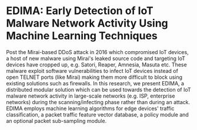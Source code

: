 # EDIMA: Early Detection of IoT Malware Network Activity Using Machine Learning Techniques

Post the Mirai-based DDoS attack in 2016 which compromised IoT devices, a host of new malware using Mirai's leaked source code and targeting IoT devices have cropped up, e.g. Satori, Reaper, Amnesia, Masuta etc. These malware exploit software vulnerabilities to infect IoT devices instead of open TELNET ports (like Mirai) making them more difficult to block using existing solutions such as firewalls. In this research, we present EDIMA, a distributed modular solution which can be used towards the detection of IoT malware network activity in large-scale networks (e.g. ISP, enterprise networks) during the scanning/infecting phase rather than during an attack. EDIMA employs machine learning algorithms for edge devices' traffic classification, a packet traffic feature vector database, a policy module and an optional packet sub-sampling module.
